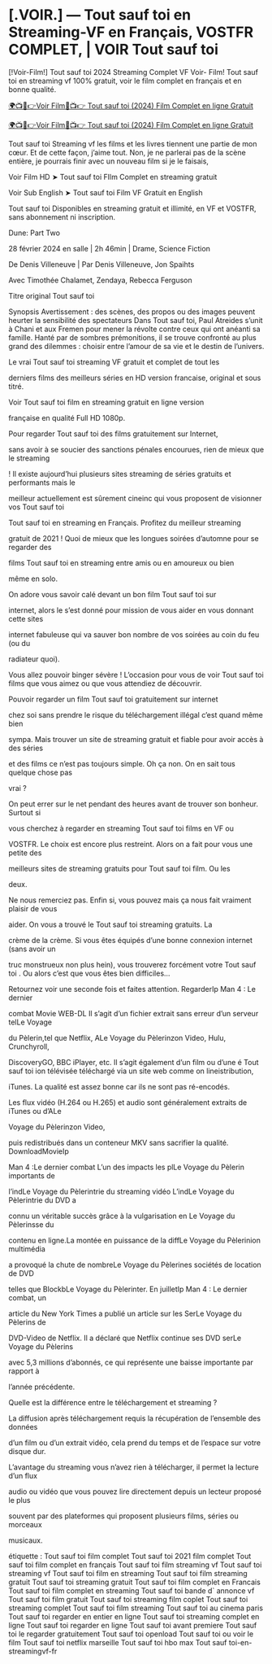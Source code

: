 <h1>[.VOIR.] — Tout sauf toi en Streaming-VF en Français, VOSTFR COMPLET, | VOIR Tout sauf toi</h1>
[!Voir-Film!] Tout sauf toi 2024 Streaming Complet VF Voir- Film! Tout sauf toi en streaming vf 100% gratuit, voir le film complet en français et en bonne qualité.




<a href="https://peacockmovie.site/fr/movie/1072790/voir-anyone-but-you" rel="nofollow">🌍📺📱👉Voir Film🔴📺👉 Tout sauf toi (2024) Film Complet en ligne Gratuit</a>



<a href="https://peacockmovie.site/fr/movie/1072790/voir-anyone-but-you" rel="nofollow">🌍📺📱👉Voir Film🔴📺👉 Tout sauf toi (2024) Film Complet en ligne Gratuit</a>




Tout sauf toi Streaming vf les films et les livres tiennent une partie de mon cœur. Et de cette façon, j’aime tout. Non, je ne parlerai pas de la scène entière, je pourrais finir avec un nouveau film si je le faisais,

Voir Film HD ➤ Tout sauf toi FIlm Complet en streaming gratuit

Voir Sub English ➤ Tout sauf toi Film VF Gratuit en English

Tout sauf toi Disponibles en streaming gratuit et illimité, en VF et VOSTFR, sans abonnement ni inscription.

Dune: Part Two

28 février 2024 en salle | 2h 46min | Drame, Science Fiction

De Denis Villeneuve | Par Denis Villeneuve, Jon Spaihts

Avec Timothée Chalamet, Zendaya, Rebecca Ferguson

Titre original Tout sauf toi

Synopsis Avertissement : des scènes, des propos ou des images peuvent heurter la sensibilité des spectateurs Dans Tout sauf toi, Paul Atreides s’unit à Chani et aux Fremen pour mener la révolte contre ceux qui ont anéanti sa famille. Hanté par de sombres prémonitions, il se trouve confronté au plus grand des dilemmes : choisir entre l’amour de sa vie et le destin de l’univers.

Le vrai Tout sauf toi streaming VF gratuit et complet de tout les

derniers films des meilleurs séries en HD version francaise, original et sous titré.

Voir Tout sauf toi film en streaming gratuit en ligne version

française en qualité Full HD 1080p.

Pour regarder Tout sauf toi des films gratuitement sur Internet,

sans avoir à se soucier des sanctions pénales encourues, rien de mieux que le streaming

! Il existe aujourd’hui plusieurs sites streaming de séries gratuits et performants mais le

meilleur actuellement est sûrement cineinc qui vous proposent de visionner vos Tout sauf toi

Tout sauf toi en streaming en Français. Profitez du meilleur streaming

gratuit de 2021 ! Quoi de mieux que les longues soirées d’automne pour se regarder des


films Tout sauf toi en streaming entre amis ou en amoureux ou bien

même en solo.

On adore vous savoir calé devant un bon film Tout sauf toi sur

internet, alors le s’est donné pour mission de vous aider en vous donnant cette sites

internet fabuleuse qui va sauver bon nombre de vos soirées au coin du feu (ou du

radiateur quoi).

Vous allez pouvoir binger sévère ! L’occasion pour vous de voir Tout sauf toi films que vous aimez ou que vous attendiez de découvrir.

Pouvoir regarder un film Tout sauf toi gratuitement sur internet

chez soi sans prendre le risque du téléchargement illégal c’est quand même bien

sympa. Mais trouver un site de streaming gratuit et fiable pour avoir accès à des séries

et des films ce n’est pas toujours simple. Oh ça non. On en sait tous quelque chose pas

vrai ?

On peut errer sur le net pendant des heures avant de trouver son bonheur. Surtout si

vous cherchez à regarder en streaming Tout sauf toi films en VF ou

VOSTFR. Le choix est encore plus restreint. Alors on a fait pour vous une petite des

meilleurs sites de streaming gratuits pour Tout sauf toi film. Ou les

deux.

Ne nous remerciez pas. Enfin si, vous pouvez mais ça nous fait vraiment plaisir de vous

aider. On vous a trouvé le Tout sauf toi streaming gratuits. La

crème de la crème. Si vous êtes équipés d’une bonne connexion internet (sans avoir un

truc monstrueux non plus hein), vous trouverez forcément votre Tout sauf toi . Ou alors c’est que vous êtes bien difficiles…

Retournez voir une seconde fois et faites attention. RegarderIp Man 4 : Le dernier

combat Movie WEB-DL Il s’agit d’un fichier extrait sans erreur d’un serveur telLe Voyage

du Pèlerin,tel que Netflix, ALe Voyage du Pèlerinzon Video, Hulu, Crunchyroll,

DiscoveryGO, BBC iPlayer, etc. Il s’agit également d’un film ou d’une é Tout sauf toi ion télévisée téléchargé via un site web comme on lineistribution,

iTunes. La qualité est assez bonne car ils ne sont pas ré-encodés.

Les flux vidéo (H.264 ou H.265) et audio sont généralement extraits de iTunes ou d’ALe

Voyage du Pèlerinzon Video,

puis redistribués dans un conteneur MKV sans sacrifier la qualité. DownloadMovieIp

Man 4 :Le dernier combat L’un des impacts les plLe Voyage du Pèlerin importants de

l’indLe Voyage du Pèlerintrie du streaming vidéo L’indLe Voyage du Pèlerintrie du DVD a

connu un véritable succès grâce à la vulgarisation en Le Voyage du Pèlerinsse du

contenu en ligne.La montée en puissance de la diffLe Voyage du Pèlerinion multimédia

a provoqué la chute de nombreLe Voyage du Pèlerines sociétés de location de DVD

telles que BlockbLe Voyage du Pèlerinter. En juilletIp Man 4 : Le dernier combat, un

article du New York Times a publié un article sur les SerLe Voyage du Pèlerins de

DVD-Video de Netflix. Il a déclaré que Netflix continue ses DVD serLe Voyage du Pèlerins

avec 5,3 millions d’abonnés, ce qui représente une baisse importante par rapport à

l’année précédente.

Quelle est la différence entre le téléchargement et streaming ?

La diffusion après téléchargement requis la récupération de l’ensemble des données

d’un film ou d’un extrait vidéo, cela prend du temps et de l’espace sur votre disque dur.

L’avantage du streaming vous n’avez rien à télécharger, il permet la lecture d’un flux

audio ou vidéo que vous pouvez lire directement depuis un lecteur proposé le plus

souvent par des plateformes qui proposent plusieurs films, séries ou morceaux

musicaux.


étiquette :
Tout sauf toi film complet
Tout sauf toi 2021 film complet
Tout sauf toi film complet en français
Tout sauf toi film streaming vf
Tout sauf toi streaming vf
Tout sauf toi film en streaming
Tout sauf toi film streaming gratuit
Tout sauf toi streaming gratuit
Tout sauf toi film complet en Francais
Tout sauf toi film complet en streaming
Tout sauf toi bande d` annonce vf
Tout sauf toi film gratuit
Tout sauf toi streaming film coplet
Tout sauf toi streaming complet
Tout sauf toi film streaming
Tout sauf toi au cinema paris
Tout sauf toi regarder en entier en ligne
Tout sauf toi streaming complet en ligne
Tout sauf toi regarder en ligne
Tout sauf toi avant premiere
Tout sauf toi le regarder gratuitement
Tout sauf toi openload
Tout sauf toi ou voir le film
Tout sauf toi netflix marseille
Tout sauf toi hbo max
Tout sauf toi-en-streamingvf-fr
